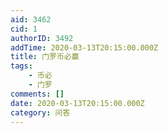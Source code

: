 ```yaml
---
aid: 3462
cid: 1
authorID: 3492
addTime: 2020-03-13T20:15:00.000Z
title: 门罗币必赢
tags:
    - 币必
    - 门罗
comments: []
date: 2020-03-13T20:15:00.000Z
category: 问答
---
```



